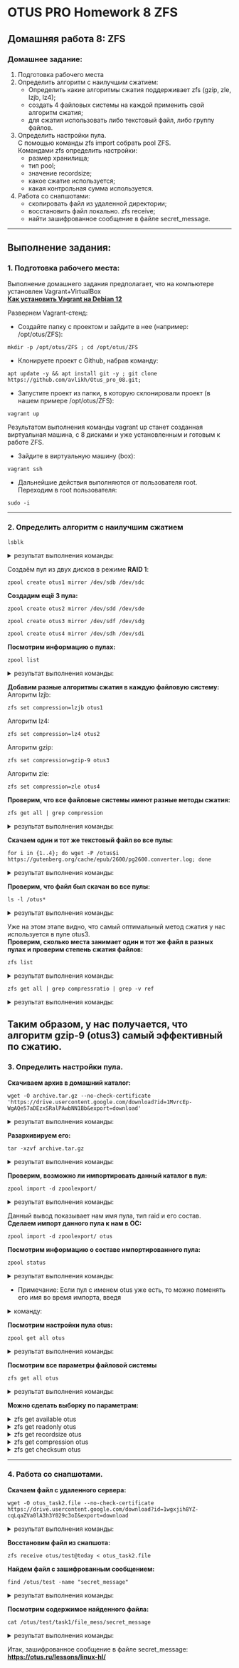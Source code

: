 # OTUS PRO Homework 8 ZFS

## Домашняя работа 8: ZFS

### Домашнее задание:
1. Подготовка рабочего места   
2. Определить алгоритм с наилучшим сжатием:  
     - Определить какие алгоритмы сжатия поддерживает zfs (gzip, zle, lzjb, lz4);
     - создать 4 файловых системы на каждой применить свой алгоритм сжатия;
     - для сжатия использовать либо текстовый файл, либо группу файлов.
3. Определить настройки пула.    
     С помощью команды zfs import собрать pool ZFS.  
     Командами zfs определить настройки:
      - размер хранилища;
      - тип pool;
      - значение recordsize;
      - какое сжатие используется;
      - какая контрольная сумма используется.
4. Работа со снапшотами:
     - скопировать файл из удаленной директории;
     - восстановить файл локально. zfs receive;
     - найти зашифрованное сообщение в файле secret_message.
---
## Выполнение задания:
### 1. Подготовка рабочего места:
Выполнение домашнего задания предполагает, что на компьютере установлен Vagrant+VirtualBox   
**[Как установить Vagrant на Debian 12](https://github.com/avlikh/Install_Vagrant_Debian12/blob/main/README.md)**   

Развернем Vagrant-стенд:
  - Создайте папку с проектом и зайдите в нее (например: /opt/otus/ZFS):
```
mkdir -p /opt/otus/ZFS ; cd /opt/otus/ZFS
```
  - Клонируете проект с Github, набрав команду:
```
apt update -y && apt install git -y ; git clone https://github.com/avlikh/Otus_pro_08.git;
```
  - Запустите проект из папки, в которую склонировали проект (в нашем примере /opt/otus/ZFS):
```
vagrant up
```
Результатом выполнения команды vagrant up станет созданная виртуальная машина, с 8 дисками и уже установленным и готовым к работе ZFS.   
  - Зайдите в виртуальную машину (box):
```
vagrant ssh
```
  - Дальнейшие действия выполняются от пользователя root. Переходим в root пользователя:
```
sudo -i
```
---
### 2. Определить алгоритм с наилучшим сжатием

`lsblk`
<details>
<summary> результат выполнения команды: </summary>

```
NAME   MAJ:MIN RM  SIZE RO TYPE MOUNTPOINT
sda      8:0    0   40G  0 disk
└─sda1   8:1    0   40G  0 part /
sdb      8:16   0  512M  0 disk
sdc      8:32   0  512M  0 disk
sdd      8:48   0  512M  0 disk
sde      8:64   0  512M  0 disk
sdf      8:80   0  512M  0 disk
sdg      8:96   0  512M  0 disk
sdh      8:112  0  512M  0 disk
sdi      8:128  0  512M  0 disk
```
</details>

Создаём пул из двух дисков в режиме **RAID 1**:
```
zpool create otus1 mirror /dev/sdb /dev/sdc
```

**Создадим ещё 3 пула:**
```
zpool create otus2 mirror /dev/sdd /dev/sde
```
```
zpool create otus3 mirror /dev/sdf /dev/sdg
```
```
zpool create otus4 mirror /dev/sdh /dev/sdi
```

**Посмотрим информацию о пулах:**
```
zpool list
```
<details>
<summary> результат выполнения команды: </summary>

```
NAME    SIZE  ALLOC   FREE  CKPOINT  EXPANDSZ   FRAG    CAP  DEDUP    HEALTH  ALTROOT
otus1   480M  91.5K   480M        -         -     0%     0%  1.00x    ONLINE  -
otus2   480M   106K   480M        -         -     0%     0%  1.00x    ONLINE  -
otus3   480M   106K   480M        -         -     0%     0%  1.00x    ONLINE  -
otus4   480M   106K   480M        -         -     0%     0%  1.00x    ONLINE  -
```
</details>

**Добавим разные алгоритмы сжатия в каждую файловую систему:**   
Алгоритм lzjb: 
```
zfs set compression=lzjb otus1
```
Алгоритм lz4:
```
zfs set compression=lz4 otus2
```
Алгоритм gzip:
```
zfs set compression=gzip-9 otus3
```
Алгоритм zle:
```
zfs set compression=zle otus4
```

**Проверим, что все файловые системы имеют разные методы сжатия:**
```
zfs get all | grep compression
```
<details>
<summary> результат выполнения команды: </summary>

```
otus1  compression           lzjb                   local
otus2  compression           lz4                    local
otus3  compression           gzip-9                 local
otus4  compression           zle                    local
```
</details>

**Скачаем один и тот же текстовый файл во все пулы:**
```
for i in {1..4}; do wget -P /otus$i https://gutenberg.org/cache/epub/2600/pg2600.converter.log; done
```
<details>
<summary> результат выполнения команды: </summary>

```
--2024-11-18 16:43:59--  https://gutenberg.org/cache/epub/2600/pg2600.converter.log
Resolving gutenberg.org (gutenberg.org)... 152.19.134.47, 2610:28:3090:3000:0:bad:cafe:47
Connecting to gutenberg.org (gutenberg.org)|152.19.134.47|:443... connected.
HTTP request sent, awaiting response... 200 OK
Length: 41098441 (39M) [text/plain]
Saving to: ‘/otus1/pg2600.converter.log’

100%[==================================================================================================================================================================================>] 41,098,441  1.23MB/s   in 22s

2024-11-18 16:44:23 (1.76 MB/s) - ‘/otus1/pg2600.converter.log’ saved [41098441/41098441]

--2024-11-18 16:44:23--  https://gutenberg.org/cache/epub/2600/pg2600.converter.log
Resolving gutenberg.org (gutenberg.org)... 152.19.134.47, 2610:28:3090:3000:0:bad:cafe:47
Connecting to gutenberg.org (gutenberg.org)|152.19.134.47|:443... connected.
HTTP request sent, awaiting response... 200 OK
Length: 41098441 (39M) [text/plain]
Saving to: ‘/otus2/pg2600.converter.log’

100%[==================================================================================================================================================================================>] 41,098,441  2.66MB/s   in 22s

2024-11-18 16:44:45 (1.82 MB/s) - ‘/otus2/pg2600.converter.log’ saved [41098441/41098441]

--2024-11-18 16:44:45--  https://gutenberg.org/cache/epub/2600/pg2600.converter.log
Resolving gutenberg.org (gutenberg.org)... 152.19.134.47, 2610:28:3090:3000:0:bad:cafe:47
Connecting to gutenberg.org (gutenberg.org)|152.19.134.47|:443... connected.
HTTP request sent, awaiting response... 200 OK
Length: 41098441 (39M) [text/plain]
Saving to: ‘/otus3/pg2600.converter.log’

100%[==================================================================================================================================================================================>] 41,098,441  1.48MB/s   in 32s

2024-11-18 16:45:17 (1.23 MB/s) - ‘/otus3/pg2600.converter.log’ saved [41098441/41098441]

--2024-11-18 16:45:17--  https://gutenberg.org/cache/epub/2600/pg2600.converter.log
Resolving gutenberg.org (gutenberg.org)... 152.19.134.47, 2610:28:3090:3000:0:bad:cafe:47
Connecting to gutenberg.org (gutenberg.org)|152.19.134.47|:443... connected.
HTTP request sent, awaiting response... 200 OK
Length: 41098441 (39M) [text/plain]
Saving to: ‘/otus4/pg2600.converter.log’

100%[==================================================================================================================================================================================>] 41,098,441  2.00MB/s   in 21s

2024-11-18 16:45:39 (1.83 MB/s) - ‘/otus4/pg2600.converter.log’ saved [41098441/41098441]
```
</details>

**Проверим, что файл был скачан во все пулы:**
```
ls -l /otus*
```
<details>
<summary> результат выполнения команды: </summary>

```
/otus1:
total 22090
-rw-r--r--. 1 root root 41098441 Nov  2 07:57 pg2600.converter.log

/otus2:
total 18003
-rw-r--r--. 1 root root 41098441 Nov  2 07:57 pg2600.converter.log

/otus3:
total 10964
-rw-r--r--. 1 root root 41098441 Nov  2 07:57 pg2600.converter.log

/otus4:
total 40164
-rw-r--r--. 1 root root 41098441 Nov  2 07:57 pg2600.converter.log
```
</details>

Уже на этом этапе видно, что самый оптимальный метод сжатия у нас используется в пуле otus3.   
**Проверим, сколько места занимает один и тот же файл в разных пулах и проверим степень сжатия файлов:**
```
zfs list
```
<details>
<summary> результат выполнения команды: </summary>

```
NAME    USED  AVAIL     REFER  MOUNTPOINT
otus1  21.7M   330M     21.6M  /otus1
otus2  17.7M   334M     17.6M  /otus2
otus3  10.8M   341M     10.7M  /otus3
otus4  39.3M   313M     39.2M  /otus4
```
</details>

```
zfs get all | grep compressratio | grep -v ref
```

<details>
<summary> результат выполнения команды: </summary>

```
otus1  compressratio         1.82x                  -
otus2  compressratio         2.23x                  -
otus3  compressratio         3.66x                  -
otus4  compressratio         1.00x                  -
```
</details>

Таким образом, у нас получается, что алгоритм **gzip-9** (otus3) **самый эффективный** по сжатию.
---
### 3. Определить настройки пула.

**Скачиваем архив в домашний каталог:**
```
wget -O archive.tar.gz --no-check-certificate 'https://drive.usercontent.google.com/download?id=1MvrcEp-WgAQe57aDEzxSRalPAwbNN1Bb&export=download'
```

<details>
<summary> результат выполнения команды: </summary>

```
Resolving drive.usercontent.google.com (drive.usercontent.google.com)... 64.233.162.132, 2a00:1450:4010:c05::84
Connecting to drive.usercontent.google.com (drive.usercontent.google.com)|64.233.162.132|:443... connected.
HTTP request sent, awaiting response... 200 OK
Length: 7275140 (6.9M) [application/octet-stream]
Saving to: ‘archive.tar.gz’

100%[==================================================================================================================================================================================>] 7,275,140   5.24MB/s   in 1.3s

2024-11-18 18:34:50 (5.24 MB/s) - ‘archive.tar.gz’ saved [7275140/7275140]
```
</details>

**Разархивируем его:**
```
tar -xzvf archive.tar.gz
```

<details>
<summary> результат выполнения команды: </summary>

```
zpoolexport/
zpoolexport/filea
zpoolexport/fileb
```
</details>

**Проверим, возможно ли импортировать данный каталог в пул:**
```
zpool import -d zpoolexport/
```

<details>
<summary> результат выполнения команды: </summary>

```
   pool: otus
     id: 6554193320433390805
  state: ONLINE
 action: The pool can be imported using its name or numeric identifier.
 config:

        otus                         ONLINE
          mirror-0                   ONLINE
            /root/zpoolexport/filea  ONLINE
            /root/zpoolexport/fileb  ONLINE
```
</details>

Данный вывод показывает нам имя пула, тип raid и его состав.   
**Сделаем импорт данного пула к нам в ОС:**
```
zpool import -d zpoolexport/ otus
```
**Посмотрим информацию о составе импортированного пула:**
```
zpool status
```
<details>
<summary> результат выполнения команды: </summary>

```
  pool: otus
 state: ONLINE
  scan: none requested
config:

        NAME                         STATE     READ WRITE CKSUM
        otus                         ONLINE       0     0     0
          mirror-0                   ONLINE       0     0     0
            /root/zpoolexport/filea  ONLINE       0     0     0
            /root/zpoolexport/fileb  ONLINE       0     0     0

errors: No known data errors

  pool: otus1
 state: ONLINE
  scan: none requested
config:

        NAME        STATE     READ WRITE CKSUM
        otus1       ONLINE       0     0     0
          mirror-0  ONLINE       0     0     0
            sdb     ONLINE       0     0     0
            sdc     ONLINE       0     0     0

errors: No known data errors

  pool: otus2
 state: ONLINE
  scan: none requested
config:

        NAME        STATE     READ WRITE CKSUM
        otus2       ONLINE       0     0     0
          mirror-0  ONLINE       0     0     0
            sdd     ONLINE       0     0     0
            sde     ONLINE       0     0     0

errors: No known data errors

  pool: otus3
 state: ONLINE
  scan: none requested
config:

        NAME        STATE     READ WRITE CKSUM
        otus3       ONLINE       0     0     0
          mirror-0  ONLINE       0     0     0
            sdf     ONLINE       0     0     0
            sdg     ONLINE       0     0     0

errors: No known data errors

  pool: otus4
 state: ONLINE
  scan: none requested
config:

        NAME        STATE     READ WRITE CKSUM
        otus4       ONLINE       0     0     0
          mirror-0  ONLINE       0     0     0
            sdh     ONLINE       0     0     0
            sdi     ONLINE       0     0     0

errors: No known data errors

```
</details>

  - Примечание: Если пул с именем otus уже есть, то можно поменять его имя во время импорта, введя
<details>
<summary> команду: </summary>

```
zpool import -d zpoolexport/ otus newotus
```
</details>

**Посмотрим настройки пула otus:**
```
zpool get all otus
```
<details>
<summary> результат выполнения команды: </summary>

```
NAME  PROPERTY                       VALUE                          SOURCE
otus  size                           480M                           -
otus  capacity                       0%                             -
otus  altroot                        -                              default
otus  health                         ONLINE                         -
otus  guid                           6554193320433390805            -
otus  version                        -                              default
otus  bootfs                         -                              default
otus  delegation                     on                             default
otus  autoreplace                    off                            default
otus  cachefile                      -                              default
otus  failmode                       wait                           default
otus  listsnapshots                  off                            default
otus  autoexpand                     off                            default
otus  dedupditto                     0                              default
otus  dedupratio                     1.00x                          -
otus  free                           478M                           -
otus  allocated                      2.09M                          -
otus  readonly                       off                            -
otus  ashift                         0                              default
otus  comment                        -                              default
otus  expandsize                     -                              -
otus  freeing                        0                              -
otus  fragmentation                  0%                             -
otus  leaked                         0                              -
otus  multihost                      off                            default
otus  checkpoint                     -                              -
otus  load_guid                      12539858150978043233           -
otus  autotrim                       off                            default
otus  feature@async_destroy          enabled                        local
otus  feature@empty_bpobj            active                         local
otus  feature@lz4_compress           active                         local
otus  feature@multi_vdev_crash_dump  enabled                        local
otus  feature@spacemap_histogram     active                         local
otus  feature@enabled_txg            active                         local
otus  feature@hole_birth             active                         local
otus  feature@extensible_dataset     active                         local
otus  feature@embedded_data          active                         local
otus  feature@bookmarks              enabled                        local
otus  feature@filesystem_limits      enabled                        local
otus  feature@large_blocks           enabled                        local
otus  feature@large_dnode            enabled                        local
otus  feature@sha512                 enabled                        local
otus  feature@skein                  enabled                        local
otus  feature@edonr                  enabled                        local
otus  feature@userobj_accounting     active                         local
otus  feature@encryption             enabled                        local
otus  feature@project_quota          active                         local
otus  feature@device_removal         enabled                        local
otus  feature@obsolete_counts        enabled                        local
otus  feature@zpool_checkpoint       enabled                        local
otus  feature@spacemap_v2            active                         local
otus  feature@allocation_classes     enabled                        local
otus  feature@resilver_defer         enabled                        local
otus  feature@bookmark_v2            enabled                        local
```
</details>

**Посмотрим все параметры файловой системы**
```
zfs get all otus
```
<details>
<summary> результат выполнения команды: </summary>

```
NAME  PROPERTY              VALUE                  SOURCE
otus  type                  filesystem             -
otus  creation              Fri May 15  4:00 2020  -
otus  used                  2.04M                  -
otus  available             350M                   -
otus  referenced            24K                    -
otus  compressratio         1.00x                  -
otus  mounted               yes                    -
otus  quota                 none                   default
otus  reservation           none                   default
otus  recordsize            128K                   local
otus  mountpoint            /otus                  default
otus  sharenfs              off                    default
otus  checksum              sha256                 local
otus  compression           zle                    local
otus  atime                 on                     default
otus  devices               on                     default
otus  exec                  on                     default
otus  setuid                on                     default
otus  readonly              off                    default
otus  zoned                 off                    default
otus  snapdir               hidden                 default
otus  aclinherit            restricted             default
otus  createtxg             1                      -
otus  canmount              on                     default
otus  xattr                 on                     default
otus  copies                1                      default
otus  version               5                      -
otus  utf8only              off                    -
otus  normalization         none                   -
otus  casesensitivity       sensitive              -
otus  vscan                 off                    default
otus  nbmand                off                    default
otus  sharesmb              off                    default
otus  refquota              none                   default
otus  refreservation        none                   default
otus  guid                  14592242904030363272   -
otus  primarycache          all                    default
otus  secondarycache        all                    default
otus  usedbysnapshots       0B                     -
otus  usedbydataset         24K                    -
otus  usedbychildren        2.01M                  -
otus  usedbyrefreservation  0B                     -
otus  logbias               latency                default
otus  objsetid              54                     -
otus  dedup                 off                    default
otus  mlslabel              none                   default
otus  sync                  standard               default
otus  dnodesize             legacy                 default
otus  refcompressratio      1.00x                  -
otus  written               24K                    -
otus  logicalused           1020K                  -
otus  logicalreferenced     12K                    -
otus  volmode               default                default
otus  filesystem_limit      none                   default
otus  snapshot_limit        none                   default
otus  filesystem_count      none                   default
otus  snapshot_count        none                   default
otus  snapdev               hidden                 default
otus  acltype               off                    default
otus  context               none                   default
otus  fscontext             none                   default
otus  defcontext            none                   default
otus  rootcontext           none                   default
otus  relatime              off                    default
otus  redundant_metadata    all                    default
otus  overlay               off                    default
otus  encryption            off                    default
otus  keylocation           none                   default
otus  keyformat             none                   default
otus  pbkdf2iters           0                      default
otus  special_small_blocks  0                      default
```
</details>

**Можно сделать выборку по параметрам:**

<details>
<summary> zfs get available otus </summary>

```
NAME  PROPERTY   VALUE  SOURCE
otus  available  350M   -
```
</details>

<details>
<summary> zfs get readonly otus </summary>

```
NAME  PROPERTY  VALUE   SOURCE
otus  readonly  off     default
```
</details>

<details>
<summary> zfs get recordsize otus </summary>

```
NAME  PROPERTY    VALUE    SOURCE
otus  recordsize  128K     local
```
</details>

<details>
<summary> zfs get compression otus </summary>

```
NAME  PROPERTY     VALUE     SOURCE
otus  compression  zle       local
```
</details>

<details>
<summary> zfs get checksum otus </summary>

```
NAME  PROPERTY  VALUE      SOURCE
otus  checksum  sha256     local
```
</details>

---
### 4. Работа со снапшотами.

**Скачаем файл с удаленного сервера:**
```
wget -O otus_task2.file --no-check-certificate https://drive.usercontent.google.com/download?id=1wgxjih8YZ-cqLqaZVa0lA3h3Y029c3oI&export=download
```

<details>
<summary> результат выполнения команды: </summary>

```
Resolving drive.usercontent.google.com (drive.usercontent.google.com)... 64.233.165.132, 2a00:1450:4010:c08::84
Connecting to drive.usercontent.google.com (drive.usercontent.google.com)|64.233.165.132|:443... connected.
HTTP request sent, awaiting response... 200 OK
Length: 5432736 (5.2M) [application/octet-stream]
Saving to: ‘otus_task2.file’

100%[==================================================================================================================================================================================>] 5,432,736   5.00MB/s   in 1.0s

2024-11-18 19:11:32 (5.00 MB/s) - ‘otus_task2.file’ saved [5432736/5432736]


[1]+  Done                    wget -O otus_task2.file --no-check-certificate https://drive.usercontent.google.com/download?id=1wgxjih8YZ-cqLqaZVa0lA3h3Y029c3oI
```
</details>

**Восстановим файл из снапшота:**
```
zfs receive otus/test@today < otus_task2.file
```

**Найдем файл с зашифрованным сообщением:**
```
find /otus/test -name "secret_message"
```

<details>
<summary> результат выполнения команды: </summary>

```
/otus/test/task1/file_mess/secret_message
```
</details>

**Посмотрим содержимое найденного файла:**
```
cat /otus/test/task1/file_mess/secret_message
```

<details>
<summary> результат выполнения команды: </summary>

```
https://otus.ru/lessons/linux-hl/
```
</details>

Итак, зашифрованное сообщение в файле secret_message: **https://otus.ru/lessons/linux-hl/**
